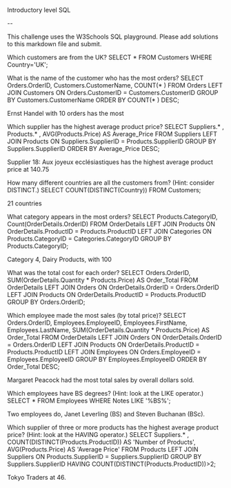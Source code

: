 Introductory level SQL

--

This challenge uses the W3Schools SQL playground. Please add solutions to this markdown file and submit.

Which customers are from the UK?
SELECT * FROM Customers
WHERE Country='UK';

What is the name of the customer who has the most orders?
SELECT Orders.OrderID, Customers.CustomerName, COUNT(* )
FROM Orders LEFT JOIN Customers
ON Orders.CustomerID = Customers.CustomerID
GROUP BY Customers.CustomerName
ORDER BY COUNT(* ) DESC;

Ernst Handel with 10 orders has the most

Which supplier has the highest average product price?
SELECT Suppliers.* , Products.* , AVG(Products.Price) AS Average_Price FROM
Suppliers LEFT JOIN Products
ON Suppliers.SupplierID = Products.SupplierID
GROUP BY Suppliers.SupplierID
ORDER BY Average_Price DESC;

Supplier 18: Aux joyeux ecclésiastiques has the highest average product price at 140.75

How many different countries are all the customers from? (Hint: consider DISTINCT.)
SELECT COUNT(DISTINCT(Country)) FROM Customers;

21 countries

What category appears in the most orders?
SELECT Products.CategoryID, Count(OrderDetails.OrderID) FROM OrderDetails
LEFT JOIN Products
ON OrderDetails.ProductID = Products.ProductID
LEFT JOIN Categories
ON Products.CategoryID = Categories.CategoryID
GROUP BY Products.CategoryID;

Category 4, Dairy Products, with 100

What was the total cost for each order?
SELECT Orders.OrderID,
SUM(OrderDetails.Quantity * Products.Price) AS Order_Total
FROM OrderDetails
LEFT JOIN Orders
ON OrderDetails.OrderID = Orders.OrderID
LEFT JOIN Products
ON OrderDetails.ProductID = Products.ProductID
GROUP BY Orders.OrderID;

Which employee made the most sales (by total price)?
SELECT Orders.OrderID, Employees.EmployeeID, Employees.FirstName, Employees.LastName,
SUM(OrderDetails.Quantity * Products.Price) AS Order_Total
FROM OrderDetails
LEFT JOIN Orders
ON OrderDetails.OrderID = Orders.OrderID
LEFT JOIN Products
ON OrderDetails.ProductID = Products.ProductID
LEFT JOIN Employees
ON Orders.EmployeeID = Employees.EmployeeID
GROUP BY Employees.EmployeeID
ORDER BY Order_Total DESC;

Margaret Peacock had the most total sales by overall dollars sold.

Which employees have BS degrees? (Hint: look at the LIKE operator.)
SELECT * FROM Employees
WHERE Notes LIKE '%BS%';

Two employees do, Janet Leverling (BS) and Steven Buchanan (BSc).

Which supplier of three or more products has the highest average product price? (Hint: look at the HAVING operator.)
SELECT Suppliers.* , COUNT(DISTINCT(Products.ProductID)) AS 'Number of Products', AVG(Products.Price) AS 'Average Price'
FROM Products LEFT JOIN Suppliers
ON Products.SupplierID = Suppliers.SupplierID
GROUP BY Suppliers.SupplierID
HAVING COUNT(DISTINCT(Products.ProductID))>2;

Tokyo Traders at 46.
